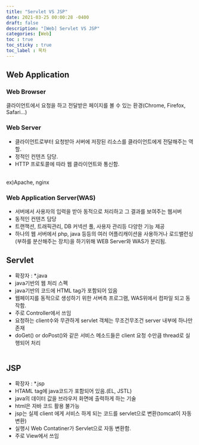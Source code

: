 ```yaml
---
title: "Servlet VS JSP"
date: 2021-03-25 00:00:28 -0400
draft: false
description: "[Web] Servlet VS JSP"
categories: [Web]
toc : true
toc_sticky : true
toc_label : 목차
---
```


## Web Application
### Web Browser
클라이언트에서 요청을 하고 전달받은 페이지를 볼 수 있는 환경(Chrome, Firefox, Safari...)

### Web Server
- 클라이언트로부터 요청받아 서버에 저장된 리소스를 클라이언트에게 전달해주는 역할. 
- 정적인 컨텐츠 담당.
- HTTP 프로토콜에 따라 웹 클라이언트와 통신함.
<br>
ex)Apache, nginx

### Web Application Server(WAS)
- 서버에서 사용자의 입력을 받아 동적으로 처리하고 그 결과를 보여주는 웹서버
- 동적인 컨텐츠 담당
- 트랜잭션, 트래픽관리, DB 커넥션 풀, 사용자 관리등 다양한 기능 제공
- 하나의 웹 서버에서 php, java 등등의 여러 어플리캐이션을 사용하거나 로드밸런싱(부하를 분산해주는 장치)을 하기위해 WEB Server와 WAS가 분리됨.

## Servlet
- 확장자 : *.java
- java기반의 웹 처리 스펙
- java기반의 코드에 HTML tag가 포함되어 있음
- 웹페이지를 동적으로 생성하기 위한 서버측 프로그램, WAS위에서 컴파일 되고 동작함.
- 주로 Controller에서 쓰임
- 요청하는 client수와 무관하게 servlet 객체는 무조건무조건 server 내부에 하나만 존재
- doGet() or doPost()와 같은 서비스 메소드들은 client 요청 수만큼 thread로 실행되어 처리
<br><br>

## JSP
- 확장자 : *.jsp
- HTAML tag에 java코드가 포함되어 있음.(EL, JSTL)
- java의 데이터 값을 브라우저 화면에 출력하게 하는 기술
- html은 자바 코드 활용 불가능
- jsp는 실제 client 에게 서비스 하게 되는 코드를 servlet으로 변환(tomcat이 자동 변환)
- 실행시 Web Contatiner가 Servlet으로 자동 변환함.
- 주로 View에서 쓰임

